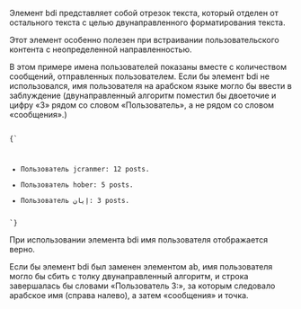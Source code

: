<p>
  Элемент <LE>bdi</LE> представляет собой отрезок текста, который отделен от остального текста с целью двунаправленного форматирования текста.
</p>

<ExampleBox>

Этот элемент особенно полезен при встраивании пользовательского контента с неопределенной направленностью.

В этом примере имена пользователей показаны вместе с количеством сообщений, отправленных пользователем. Если бы элемент <LE>bdi</LE> не использовался, имя пользователя на арабском языке могло бы ввести в заблуждение (двунаправленный алгоритм поместил бы двоеточие и цифру «3» рядом со словом «Пользователь», а не рядом со словом «сообщения».)

<Code>
{`
<ul>
    <li>Пользователь <bdi>jcranmer</bdi>: 12 posts.
    <li>Пользователь <bdi>hober</bdi>: 5 posts.
    <li>Пользователь <bdi>إيان</bdi>: 3 posts.
</ul>
`}
</Code>

При использовании элемента <LE>bdi</LE> имя пользователя отображается верно.

Если бы элемент <LE>bdi</LE> был заменен элементом <LE>ab</LE>, имя пользователя могло бы сбить с толку двунаправленный алгоритм, и строка завершалась бы словами «Пользователь 3:», за которым следовало арабское имя (справа налево), а затем «сообщения» и точка.

</ExampleBox>


